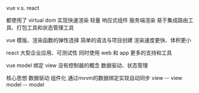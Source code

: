 vue v.s. react

都使用了 virtual dom 实现快速渲染
轻量
响应式组件
服务端渲染
易于集成路由工具、打包工具和状态管理工具

vue
    模版、渲染函数的弹性选择
    简单的语法与项目创建
    渲染速度更快、体积更小

react
    大型企业应用、可测试性
    同时使用 web 和 app
    更多的支持和工具
    
vue
    model 绑定 view
    没有控制器的概念
    数据驱动、状态管理

核心思想
    数据驱动
    组件化
    通过mvvm的数据绑定实现自动同步
        view -- view model -- model